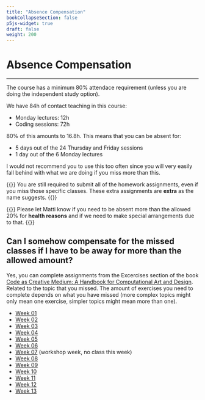 ```yaml
---
title: "Absence Compensation"
bookCollapseSection: false
p5js-widget: true
draft: false
weight: 200
---
```


# Absence Compensation

---

The course has a minimum 80% attendace requirement  (unless you are doing the independent study option).

We have 84h of contact teaching in this course:
- Monday lectures: 12h
- Coding sessions: 72h

80% of this amounts to 16.8h. This means that you can be absent for:

- 5 days out of the 24 Thursday and Friday sessions
- 1 day out of the 6 Monday lectures

I would not recommend you to use this too often since you will very easily fall behind with what we are doing if you miss more than this.

{{<hint danger>}}
You are still required to submit all of the homework assignments, even if you miss those specific classes. These extra assignments are **extra** as the name suggests.
{{</hint>}}

{{<hint info>}}
Please let Matti know if you need to be absent more than the allowed 20% for **health reasons** and if we need to make special arrangements due to that.
{{</hint>}}

## Can I somehow compensate for the missed classes if I have to be away for more than the allowed amount?

Yes, you can complete assignments from the Excercises section of the book [Code as Creative Medium: A Handbook for Computational Art and Design](https://primo.aalto.fi/permalink/358AALTO_INST/ha1cg5/alma999439982606526). Related to the topic that you missed. The amount of exercises you need to complete depends on what you have missed (more complex topics might only mean one exercise, simpler topics might mean more than one).

- [Week 01](../week-01/#absence-compensation)
- [Week 02](../week-02/)
- [Week 03](../week-03/)
- [Week 04](../week-04/)
- [Week 05](../week-05/)
- [Week 06](../week-06/)
- [Week 07](../week-07/) (workshop week, no class this week)
- [Week 08](../week-08/)
- [Week 09](../week-09/)
- [Week 10](../week-10/)
- [Week 11](../week-11/)
- [Week 12](../week-12/)
- [Week 13](../week-13/)
